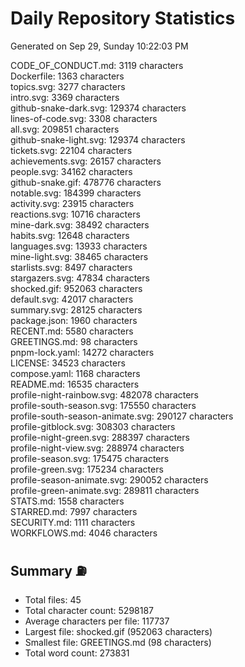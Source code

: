 # Daily Repository Statistics
Generated on Sep 29, Sunday 10:22:03 PM  

CODE_OF_CONDUCT.md: 3119 characters  
Dockerfile: 1363 characters  
topics.svg: 3277 characters  
intro.svg: 3369 characters  
github-snake-dark.svg: 129374 characters  
lines-of-code.svg: 3308 characters  
all.svg: 209851 characters  
github-snake-light.svg: 129374 characters  
tickets.svg: 22104 characters  
achievements.svg: 26157 characters  
people.svg: 34162 characters  
github-snake.gif: 478776 characters  
notable.svg: 184399 characters  
activity.svg: 23915 characters  
reactions.svg: 10716 characters  
mine-dark.svg: 38492 characters  
habits.svg: 12648 characters  
languages.svg: 13933 characters  
mine-light.svg: 38465 characters  
starlists.svg: 8497 characters  
stargazers.svg: 47834 characters  
shocked.gif: 952063 characters  
default.svg: 42017 characters  
summary.svg: 28125 characters  
package.json: 1960 characters  
RECENT.md: 5580 characters  
GREETINGS.md: 98 characters  
pnpm-lock.yaml: 14272 characters  
LICENSE: 34523 characters  
compose.yaml: 1168 characters  
README.md: 16535 characters  
profile-night-rainbow.svg: 482078 characters  
profile-south-season.svg: 175550 characters  
profile-south-season-animate.svg: 290127 characters  
profile-gitblock.svg: 308303 characters  
profile-night-green.svg: 288397 characters  
profile-night-view.svg: 288974 characters  
profile-season.svg: 175475 characters  
profile-green.svg: 175234 characters  
profile-season-animate.svg: 290052 characters  
profile-green-animate.svg: 289811 characters  
STATS.md: 1558 characters  
STARRED.md: 7997 characters  
SECURITY.md: 1111 characters  
WORKFLOWS.md: 4046 characters  

## Summary ⛽  
- Total files: 45  
- Total character count: 5298187  
- Average characters per file: 117737  
- Largest file: shocked.gif (952063 characters)  
- Smallest file: GREETINGS.md (98 characters)  
- Total word count: 273831  
